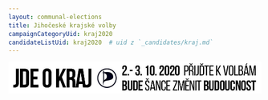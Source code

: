 ```yaml
---
layout: communal-elections
title: Jihočeské krajské volby 
campaignCategoryUid: kraj2020
candidateListUid: kraj2020  # uid z `_candidates/kraj.md`
---
```


![Šance změnit budoucnost - JDE O KRAJ](/assets/img/2020/volby1.jpg)

